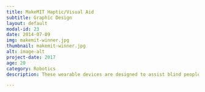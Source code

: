 ```yaml
---
title: MakeMIT Haptic/Visual Aid
subtitle: Graphic Design
layout: default
modal-id: 23
date: 2014-07-09
img: makemit-winner.jpg
thumbnail: makemit-winner.jpg
alt: image-alt
project-date: 2017
age: 20
category: Robotics
description: These wearable devices are designed to assist blind people in two ways, by speaking what the camera sees, and by providing haptic feedback to the person's finger when they are approaching something. We used Microsoft's Computer Vision API to interpret what the camera was seeing and an Amazon Alexa to recite the image description out loud. This was our submission after 24hrs in MIT Makeathon 2017 with my friends Adam Weld and Padraig Lysandrou. We won the Amazon Sponsorship Prize for our prototype! <br><br><a href="https://devpost.com/software/third-eye-11th-finger">MakeMIT Hackathon 2017 DevPost Project Page</a> 

---
```

